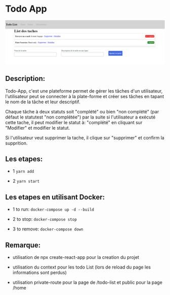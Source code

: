 # Todo App

![screenshots](./screenshots/todo-list.PNG?raw=true)


## Description:

Todo-App, c'est une plateforme permet de gérer les tâches d'un utilisateur, l'utilisateur peut se connecter à la plate-forme et créer ses tâches en tapant le nom de la tâche et leur descriptif.

Chaque tâche à deux statuts soit "complété" ou bien "non complété" (par défaut le statutest "non complétée") par la suite si l'utilisateur a exécuté cette tache, il peut modifier le statut à: "complété" en cliquant sur "Modifier" et modifier le statut.

Si l'utilisateur veut supprimer la tache, il clique sur "supprimer" et confirm la supprition.


## Les etapes:

- 1 `yarn add`

- 2 `yarn start`

## Les etapes en utilisant Docker:

- 1 to run: `docker-compose up -d --build`

- 2 to stop: `docker-compose stop`

- 3 to remove: `docker-compose down`

## Remarque:

- utilisation de npx create-react-app pour la creation du projet

- utilisation du context pour les todo List (lors de reload du page les informations sont perdus)

- utilisation private-route pour la page de /todo-list et public pour la page /home
